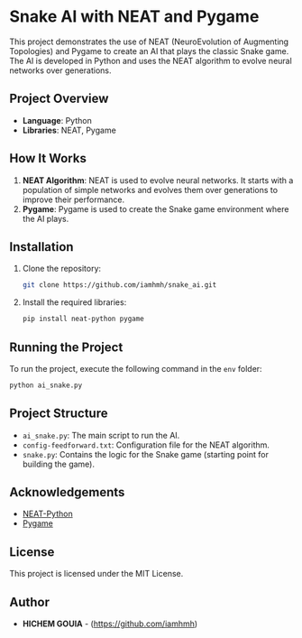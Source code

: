 # Snake AI with NEAT and Pygame

This project demonstrates the use of NEAT (NeuroEvolution of Augmenting Topologies) and Pygame to create an AI that plays the classic Snake game. The AI is developed in Python and uses the NEAT algorithm to evolve neural networks over generations.

## Project Overview

- **Language**: Python
- **Libraries**: NEAT, Pygame

## How It Works

1. **NEAT Algorithm**: NEAT is used to evolve neural networks. It starts with a population of simple networks and evolves them over generations to improve their performance.
2. **Pygame**: Pygame is used to create the Snake game environment where the AI plays.

## Installation

1. Clone the repository:
    ```sh
    git clone https://github.com/iamhmh/snake_ai.git
    ```
2. Install the required libraries:
    ```sh
    pip install neat-python pygame
    ```

## Running the Project

To run the project, execute the following command in the `env` folder:
```sh
python ai_snake.py
```

## Project Structure

- `ai_snake.py`: The main script to run the AI.
- `config-feedforward.txt`: Configuration file for the NEAT algorithm.
- `snake.py`: Contains the logic for the Snake game (starting point for building the game).

## Acknowledgements

- [NEAT-Python](https://neat-python.readthedocs.io/en/latest/)
- [Pygame](https://www.pygame.org/)

## License

This project is licensed under the MIT License.

## Author

- **HICHEM GOUIA** - (https://github.com/iamhmh)